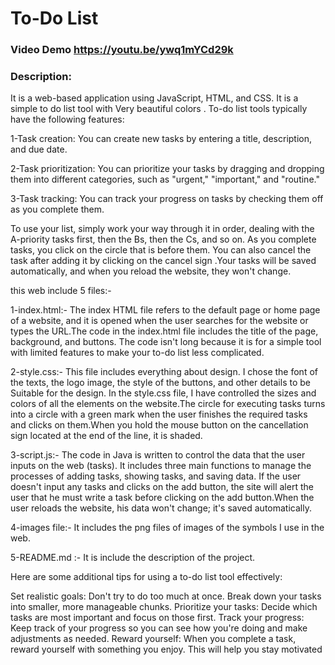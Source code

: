 # To-Do List
###  Video Demo <https://youtu.be/ywq1mYCd29k>
### Description:

It is a web-based application using JavaScript, HTML, and CSS. It is a simple to do list tool with Very beautiful colors .
To-do list tools typically have the following features:

1-Task creation: You can create new tasks by entering a title, description, and due date.

2-Task prioritization: You can prioritize your tasks by dragging and dropping them into different categories, such as "urgent," "important," and "routine."

3-Task tracking: You can track your progress on tasks by checking them off as you complete them.

 To use your list, simply work your way through it in order, dealing with the A-priority tasks first, then the Bs, then the Cs, and so on. As you complete tasks, you click on the circle that is before them. You can also cancel the task after adding it by clicking on the cancel sign .Your tasks will be saved automatically, and when you reload the website, they won't change.

this web include 5 files:-

1-index.html:-
The index HTML file refers to the default page or home page of a website, and it is opened when the user searches for the website or types the URL.The code in the index.html file includes the title of the page, background, and buttons. The code isn't long because it is for a simple tool with limited features to make your to-do list less complicated.

2-style.css:-
 This file includes everything about design. I chose the font of the texts, the logo image, the style of the buttons, and other details to be Suitable for the design. In the style.css file, I have controlled the sizes and colors of all the elements on the website.The circle for executing tasks turns into a circle with a green mark when the user finishes the required tasks and clicks on them.When you hold the mouse button on the cancellation sign located at the end of the line, it is shaded.

 3-script.js:-
 The code in Java is written to control the data that the user inputs on the web (tasks). It includes three main functions to manage the processes of adding tasks, showing tasks, and saving data. If the user doesn't input any tasks and clicks on the add button, the site will alert the user that he must write a task before clicking on the add button.When the user reloads the website, his data won't change; it's saved automatically.

 4-images file:-
It includes the png files of images of the symbols I use in the web.

5-README.md :-
It is include the description of the project.

Here are some additional tips for using a to-do list tool effectively:

Set realistic goals: Don't try to do too much at once. Break down your tasks into smaller, more manageable chunks.
Prioritize your tasks: Decide which tasks are most important and focus on those first.
Track your progress: Keep track of your progress so you can see how you're doing and make adjustments as needed.
Reward yourself: When you complete a task, reward yourself with something you enjoy. This will help you stay motivated







